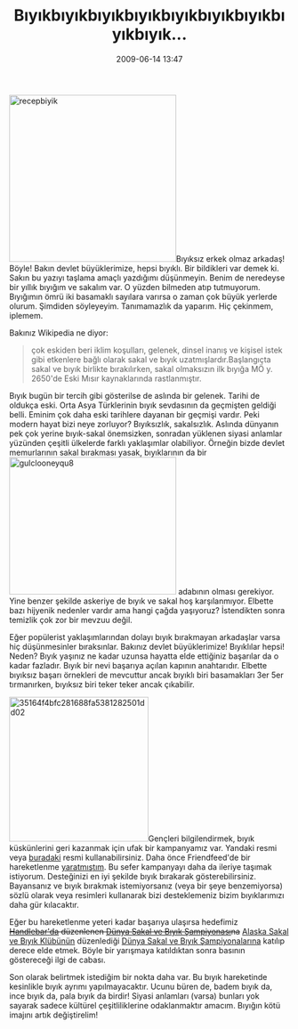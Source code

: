﻿---
layout: post
title: B&#305;y&#305;kb&#305;y&#305;kb&#305;y&#305;kb&#305;y&#305;kb&#305;y&#305;kb&#305;y&#305;kb&#305;y&#305;kb&#305;y&#305;kb&#305;y&#305;k...
date: 2009-06-14 13:47
comments: true
categories: []
---
<a href="http://onurbaykal.com.tr/wp-content/uploads/2009/06/recepbiyik.jpg"><img class="alignleft size-medium wp-image-803" title="recepbiyik" src="http://onurbaykal.com.tr/wp-content/uploads/2009/06/recepbiyik-300x300.jpg" alt="recepbiyik" width="300" height="300" /></a>Bıyıksız erkek olmaz arkadaş! Böyle! Bakın devlet büyüklerimize, hepsi bıyıklı. Bir bildikleri var demek ki. Sakın bu yazıyı taşlama amaçlı yazdığımı düşünmeyin. Benim de neredeyse bir yıllık bıyığım ve sakalım var. O yüzden bilmeden atıp tutmuyorum. Bıyığımın ömrü iki basamaklı sayılara varırsa o zaman çok büyük yerlerde olurum. Şimdiden söyleyeyim. Tanımamazlık da yaparım. Hiç çekinmem, iplemem.

Bakınız Wikipedia ne diyor:
<blockquote>çok eskiden beri iklim koşulları, gelenek, dinsel inanış ve kişisel istek gibi etkenlere bağlı olarak sakal ve bıyık uzatmışlardır.Başlangıçta sakal ve bıyık birlikte bırakılırken, sakal olmaksızın ilk bıyığa MÖ y. 2650'de Eski Mısır kaynaklarında rastlanmıştır.</blockquote>
Bıyık bugün bir tercih gibi gösterilse de aslında bir gelenek. Tarihi de oldukça eski. Orta Asya Türklerinin bıyık sevdasının da geçmişten geldiği belli. Eminim çok daha eski tarihlere dayanan bir geçmişi vardır. Peki modern hayat bizi neye zorluyor? Bıyıksızlık, sakalsızlık. Aslında dünyanın pek çok yerine bıyık-sakal önemsizken, sonradan yüklenen siyasi anlamlar yüzünden çeşitli ülkelerde farklı yaklaşımlar olabiliyor. Örneğin bizde devlet memurlarının sakal bırakması yasak, bıyıklarının da bir<a href="http://onurbaykal.com.tr/wp-content/uploads/2009/06/gulclooneyqu8.jpg"><img class="size-medium wp-image-800 alignright" title="gulclooneyqu8" src="http://onurbaykal.com.tr/wp-content/uploads/2009/06/gulclooneyqu8-300x247.jpg" alt="gulclooneyqu8" width="300" height="247" /></a> adabının olması gerekiyor. Yine benzer şekilde askeriye de bıyık ve sakal hoş karşılanmıyor. Elbette bazı hijyenik nedenler vardır ama hangi çağda yaşıyoruz? İstendikten sonra temizlik çok zor bir mevzuu değil.

Eğer popülerist yaklaşımlarından dolayı bıyık bırakmayan arkadaşlar varsa hiç düşünmesinler bıraksınlar. Bakınız devlet büyüklerimize! Bıyıklılar hepsi! Neden? Bıyık yaşınız ne kadar uzunsa hayatta elde ettiğiniz başarılar da o kadar fazladır. Bıyık bir nevi başarıya açılan kapının anahtarıdır. Elbette bıyıksız başarı örnekleri de mevcuttur ancak bıyıklı biri basamakları 3er 5er tırmanırken, bıyıksız biri teker teker ancak çıkabilir.

<a href="http://onurbaykal.com.tr/wp-content/uploads/2009/06/35164f4bfc281688fa5381282501dd02.png"><img class="alignleft size-full wp-image-794" title="35164f4bfc281688fa5381282501dd02" src="http://onurbaykal.com.tr/wp-content/uploads/2009/06/35164f4bfc281688fa5381282501dd02.png" alt="35164f4bfc281688fa5381282501dd02" width="250" height="260" /></a>Gençleri bilgilendirmek, bıyık küskünlerini geri kazanmak için ufak bir kampanyamız var. Yandaki resmi veya <a href="http://friendfeed.com/theaob/1ff2c09f/ffffound-logopond-identity-inspiration">buradaki</a> resmi kullanabilirsiniz. Daha önce Friendfeed'de bir hareketlenme <a href="http://friendfeed.com/theaob/a83cbafc/haydi-ff-erkekleri-b-y-k-rak-yoruz-g-bek-yapanlara">yaratmıştım</a>. Bu sefer kampanyayı daha da ileriye taşımak istiyorum. Desteğinizi en iyi şekilde bıyık bırakarak gösterebilirsiniz. Bayansanız ve bıyık bırakmak istemiyorsanız (veya bir şeye benzemiyorsa) sözlü olarak veya resimleri kullanarak bizi desteklemeniz bizim bıyıklarımızı daha gür kılacaktır.

Eğer bu hareketlenme yeteri kadar başarıya ulaşırsa hedefimiz<span style="text-decoration: line-through;"> </span><a href="http://www.handlebarclub.co.uk/index.php"><span style="text-decoration: line-through;">Handlebar'da</span></a><span style="text-decoration: line-through;"> düzenlenen </span><a href="http://www.handlebarclub.co.uk/wbmc.shtml"><span style="text-decoration: line-through;">Dünya Sakal ve Bıyık Şampiyonası</span></a><span style="text-decoration: line-through;">na</span> <a href="tp://www.akbeardclub.com">Alaska Sakal ve Bıyık Klübünün</a> düzenlediği <a href="http://www.akbeardclub.com/2009worldbeardandmou.html">Dünya Sakal ve Bıyık Şampiyonalarına</a> katılıp derece elde etmek. Böyle bir yarışmaya katıldıktan sonra basının göstereceği ilgi de cabası.

Son olarak belirtmek istediğim bir nokta daha var. Bu bıyık hareketinde kesinlikle bıyık ayrımı yapılmayacaktır. Ucunu büren de, badem bıyık da, ince bıyık da, pala bıyık da birdir! Siyasi anlamları (varsa) bunları yok sayarak sadece kültürel çeşitliliklerine odaklanmaktır amacım. Bıyığın kötü imajını artık değiştirelim!
